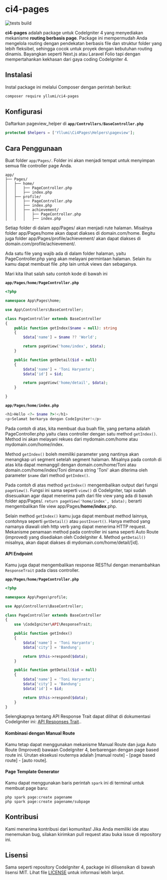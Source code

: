 # ci4-pages

![tests build](https://github.com/yllumi/ci4-pages/workflows/tests%20build/badge.svg)

**ci4-pages** adalah package untuk CodeIgniter 4 yang menyediakan mekanisme **routing berbasis page**. Package ini mempermudah Anda mengelola routing dengan pendekatan berbasis file dan struktur folder yang lebih fleksibel, sehingga cocok untuk proyek dengan kebutuhan routing dinamis. Bayangkan seperti Next.js atau Laravel Folio tapi dengan mempertahankan kekhasan dari gaya coding CodeIgniter 4.

## Instalasi
Instal package ini melalui Composer dengan perintah berikut:

```bash
composer require yllumi/ci4-pages
```

## Konfigurasi

Daftarkan pageview_helper di **`app/Controllers/BaseController.php`**

```php
protected $helpers = ['Yllumi\Ci4Pages\Helpers\pageview'];
```

## Cara Penggunaan

Buat folder `app/Pages/`. Folder ini akan menjadi tempat untuk menyimpan semua file controller page Anda.

```plaintext
app/
├── Pages/
│   ├── home/
│   │   ├── PageController.php
│   │   ├── index.php
│   ├── profile/
│   │   ├── PageController.php
│   │   ├── index.php
│   │   ├── achievement/
│   │   │   ├── PageController.php
│   │   │   ├── index.php
```

Setiap folder di dalam app/Pages/ akan menjadi rute halaman. Misalnya folder app/Pages/home akan dapat diakses di domain.com/home. Begitu juga folder app/Pages/profile/achievement/ akan dapat diakses di domain.com/profile/achievement/.

Ada satu file yang wajib ada di dalam folder halaman, yaitu PageController.php yang akan melayani permintaan halaman. Selain itu kamu dapat membuat file .php lain untuk views dan sebagainya.

Mari kita lihat salah satu contoh kode di bawah ini

**`app/Pages/home/PageController.php`**
```php
<?php

namespace App\Pages\home;

use App\Controllers\BaseController;

class PageController extends BaseController
{
    public function getIndex($name = null): string
    {
        $data['name'] = $name ?? 'World';

        return pageView('home/index', $data);
    }

    public function getDetail($id = null)
    {
        $data['name'] = 'Toni Haryanto';
        $data['id'] = $id;

        return pageView('home/detail', $data);
    }

}
```

**`app/Pages/home/index.php`**
```php
<h1>Hello <?= $name ?>!</h1>
<p>Selamat berkarya dengan CodeIgniter!</p>
```

Pada contoh di atas, kita membuat dua buah file, yang pertama adalah PageController.php yaitu class controller dengan satu method `getIndex()`. Method ini akan melayani rekues dari mydomain.com/home atau mydomain.com/home/index.

Method `getIndex()` boleh memiliki parameter yang nantinya akan menangkap uri segment setelah segment halaman. Misalnya pada contoh di atas kita dapat memanggil dengan domain.com/home/Toni atau domain.com/home/index/Toni dimana string 'Toni' akan diterima oleh parameter `$name` dari method `getIndex()`.

Pada contoh di atas method `getIndex()` mengembalikan output dari fungsi `pageView()`. Fungsi ini sama seperti `view()` di CodeIgniter, tapi sudah disesuaikan agar dapat menerima path dari file view yang ada di bawah folder app/Pages/. `return pageView('home/index', $data);` berarti mengembalikan file view app/Pages/**home/index**.php.

Selain method `getIndex()` kamu juga dapat membuat method lainnya, contohnya seperti `getDetail()` atau `postInsert()`. Hanya method yang namanya diawali oleh http verb yang dapat menerima HTTP request. Mekanisme penamaan method pada controller ini sama seperti Auto Route (improved) yang disediakan oleh CodeIgniter 4. Method `getDetail()` misalnya, akan dapat diakses di mydomain.com/home/detail/[id].

#### API Endpoint

Kamu juga dapat mengembalikan response RESTful dengan menambahkan `ResponseTrait` pada class controller.

**`app/Pages/home/PageController.php`**
```php
<?php

namespace App\Pages\profile;

use App\Controllers\BaseController;

class PageController extends BaseController
{
    use \CodeIgniter\API\ResponseTrait;

    public function getIndex()
    {
        $data['name'] = 'Toni Haryanto';
        $data['city'] = 'Bandung';

        return $this->respond($data);
    }

    public function getDetail($id = null)
    {
        $data['name'] = 'Toni Haryanto';
        $data['city'] = 'Bandung';
        $data['id'] = $id;

        return $this->respond($data);
    }
}
```

Selengkapnya tentang API Response Trait dapat dilihat di dokumentasi CodeIgniter ini: [API Responses Trait](https://codeigniter.com/user_guide/outgoing/api_responses.html)..

#### Kombinasi dengan Manual Route

Kamu tetap dapat menggunakan mekanisme Manual Route dan juga Auto Route (Improved) bawaan CodeIgniter 4, berbarengan dengan page based route ini. Urutan eksekusi routernya adalah [manual route] - [page based route] - [auto route].

#### Page Template Generator

Kamu dapat menggunakan baris perintah `spark` ini di terminal untuk membuat page baru:

```
php spark page:create pagename
php spark page:create pagename/subpage
```

## Kontribusi
Kami menerima kontribusi dari komunitas! Jika Anda memiliki ide atau menemukan bug, silakan kirimkan pull request atau buka issue di repository ini.

## Lisensi
Sama seperti repository CodeIgniter 4, package ini dilisensikan di bawah lisensi MIT. Lihat file [LICENSE](LICENSE) untuk informasi lebih lanjut.
